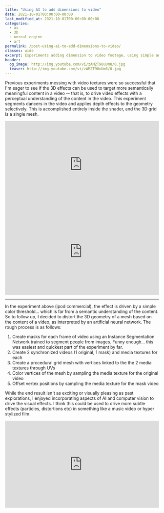 ```yaml
---
title: "Using AI to add dimensions to video"
date: 2021-10-01T00:00:00-00:00
last_modified_at: 2021-10-01T00:00:00-00:00
categories:
  - ai
  - 3D
  - unreal engine
  - art
permalink: /post-using-ai-to-add-dimensions-to-video/
classes: wide
excerpt: Experiments adding dimension to video footage, using simple and AI driven approaches.
header:
  og_image: http://img.youtube.com/vi/zAM2T98uUm8/0.jpg
  teaser: http://img.youtube.com/vi/zAM2T98uUm8/0.jpg
---
```


Previous experiments messing with video textures were so successful that I'm eager to see if the 3D effects can be used to target more semantically meaningful content in a video -- that is, to drive video effects with a perceptual understanding of the content in the video. This experiment segments dancers in the video and applies depth effects to the geometry selectively. This is accomplished entirely inside the shader, and the 3D grid is a single mesh.

<div class="video-wrap" style="width:100%; max-width: 512px; margin: auto;">
    <div class="video-container" style="position: relative; overflow: hidden; height: 0; padding-bottom: 56.25%; text-align: center;">
        <iframe src="https://www.youtube.com/embed/55A24omqleM" title="YouTube video player"
            style="position: absolute; top: 0; left: 0; width: 100%; height: 100%; max-width: 100%;" frameborder="0"
            allow="accelerometer; autoplay; clipboard-write; encrypted-media; gyroscope; picture-in-picture"
            allowfullscreen></iframe>
    </div>
</div>

<div class="video-wrap" style="width:100%; max-width: 512px; margin: auto;">
    <div class="video-container" style="position: relative; overflow: hidden; height: 0; padding-bottom: 56.25%; text-align: center;">
        <iframe src="https://www.youtube.com/embed/PkeDwmLdZPk" title="YouTube video player"
            style="position: absolute; top: 0; left: 0; width: 100%; height: 100%; max-width: 100%;" frameborder="0"
            allow="accelerometer; autoplay; clipboard-write; encrypted-media; gyroscope; picture-in-picture"
            allowfullscreen></iframe>
    </div>
</div>

---

In the experiment above (ipod commercial), the effect is driven by a simple color threshold... which is far from a semantic understanding of the content. So to follow up, I decided to distort the 3D geometry of a mesh based on the content of a video, as interpreted by an artificial neural network. The rough process is as follows:
​
1. Create masks for each frame of video using an Instance Segmentation Network trained to segment people from images. Funny enough...  this was easiest and quickest part of the experiment by far.
2. Create 2 synchronized videos (1 original, 1 mask) and media textures for each
3. Create a procedural grid mesh with vertices linked to the the 2 media textures through UVs
4. Color vertices of the mesh by sampling the media texture for the original video
5. Offset vertex positions by sampling the media texture for the mask video

While the end result isn't as exciting or visually pleasing as past explorations, I enjoyed incorporating aspects of AI and computer vision to drive the visual effects. I think this could be used to drive more subtle effects (particles, distortions etc) in something like a music video or hyper stylized film.

<div class="video-wrap" style="width:100%; max-width: 800px; margin: auto;">
    <div class="video-container" style="position: relative; overflow: hidden; height: 0; padding-bottom: 56.25%; text-align: center;">
        <iframe src="https://www.youtube.com/embed/zAM2T98uUm8" title="YouTube video player"
            style="position: absolute; top: 0; left: 0; width: 100%; height: 100%; max-width: 100%;" frameborder="0"
            allow="accelerometer; autoplay; clipboard-write; encrypted-media; gyroscope; picture-in-picture"
            allowfullscreen></iframe>
    </div>
</div>

<!-- [![Connecting Instruments to Unreal Engine](https://yt-embed.herokuapp.com/embed?v=zAM2T98uUm8){:.align-center}](https://www.youtube.com/watch?v=zAM2T98uUm8 "Using AI to Distort Videos in 3D") -->